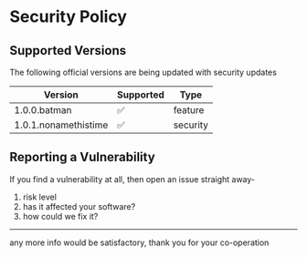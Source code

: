 # Security Policy

## Supported Versions

The following official versions are being updated with security updates

| Version                | Supported          |   Type   |
| -------                | ------------------ | -------- |
| 1.0.0.batman           | :white_check_mark: |  feature |
| 1.0.1.nonamethistime   | :white_check_mark: |  security|

## Reporting a Vulnerability

If you find a vulnerability at all, then open an issue straight away-

1. risk level
2. has it affected your software?
3. how could we fix it?

-----------------------------

any more info would be satisfactory, thank you for your co-operation

